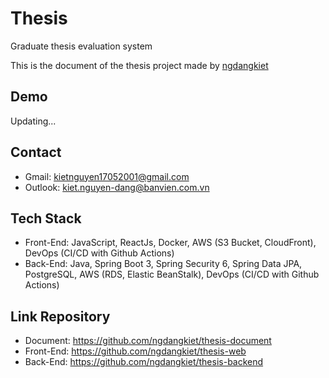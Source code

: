 <h1>Thesis</h1>
<p>Graduate thesis evaluation system</p>
<p>This is the document of the thesis project made by <a href="https://github.com/ngdangkiet">ngdangkiet</a></p>
<h2>Demo</h2>
<p>Updating... </p>
<h2>Contact</h2>
<ul>
  <li>Gmail: <a href="mailto:kietnguyen17052001@gmail.com.vn">kietnguyen17052001@gmail.com</a></li>
  <li>Outlook: <a href="mailto:kiet.nguyen-dang@banvien.com.vn">kiet.nguyen-dang@banvien.com.vn</a></li>
</ul>
<h2>Tech Stack</h2>
<ul>
  <li>Front-End: JavaScript, ReactJs, Docker, AWS (S3 Bucket, CloudFront), DevOps (CI/CD with Github Actions)</li>
  <li>Back-End: Java, Spring Boot 3, Spring Security 6, Spring Data JPA, PostgreSQL, AWS (RDS, Elastic BeanStalk), DevOps (CI/CD with Github Actions)</li>
</ul>
<h2>Link Repository</h2>
<ul>
  <li>Document: <a href="https://github.com/ngdangkiet/thesis-document">https://github.com/ngdangkiet/thesis-document</a></li>
  <li>Front-End: <a href="https://github.com/ngdangkiet/thesis-web">https://github.com/ngdangkiet/thesis-web</a></li>
  <li>Back-End: <a href="https://github.com/ngdangkiet/thesis-backend">https://github.com/ngdangkiet/thesis-backend</a></li>
</ul>
